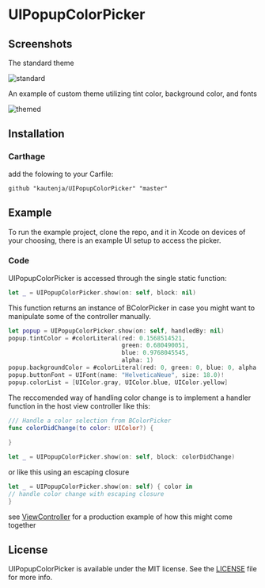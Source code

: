 # UIPopupColorPicker

## Screenshots

The standard theme

![standard][]

An example of custom theme utilizing tint color, background color, and fonts

![themed][]

[standard]: https://user-images.githubusercontent.com/2184469/28428261-78c0d20a-6d3e-11e7-8bbb-538066ae9696.PNG
[themed]: https://user-images.githubusercontent.com/2184469/28428266-7b990cae-6d3e-11e7-98b2-dddc01dc55d1.PNG

## Installation

### Carthage

add the folowing to your Carfile:

```
github "kautenja/UIPopupColorPicker" "master"
```

## Example

To run the example project, clone the repo, and it in Xcode on devices of your choosing, there is an example UI
setup to access the picker.

### Code

UIPopupColorPicker is accessed through the single static function:

```swift
let _ = UIPopupColorPicker.show(on: self, block: nil)
```

This function returns an instance of BColorPicker in case you might want to
manipulate some of the controller manually.

```swift
let popup = UIPopupColorPicker.show(on: self, handledBy: nil)
popup.tintColor = #colorLiteral(red: 0.1568514521, 
                                green: 0.680490051, 
                                blue: 0.9768045545, 
                                alpha: 1)
popup.backgroundColor = #colorLiteral(red: 0, green: 0, blue: 0, alpha: 1)
popup.buttonFont = UIFont(name: "HelveticaNeue", size: 18.0)!
popup.colorList = [UIColor.gray, UIColor.blue, UIColor.yellow]
```

The reccomended way of handling color change is to implement a handler function
in the host view controller like this:

```swift
/// Handle a color selection from BColorPicker
func colorDidChange(to color: UIColor?) {
    
}

let _ = UIPopupColorPicker.show(on: self, block: colorDidChange)
```

or like this using an escaping closure

```swift
let _ = UIPopupColorPicker.show(on: self) { color in
// handle color change with escaping closure
}
```

see [ViewController](PopupColorPicker/ViewController.swift) for a production 
example of how this might come together


## License

UIPopupColorPicker is available under the MIT license. See the [LICENSE](./LICENSE) file for more 
info.
